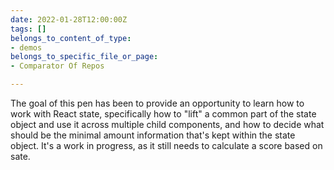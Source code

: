 ```yaml
---
date: 2022-01-28T12:00:00Z
tags: []
belongs_to_content_of_type:
- demos
belongs_to_specific_file_or_page:
- Comparator Of Repos

---
```

The goal of this pen has been to provide an opportunity to learn how to work with React state, specifically how to "lift" a common part of the state object and use it across multiple child components, and how to decide what should be the minimal amount information that's kept within the state object. It's a work in progress, as it still needs to calculate a score based on sate.